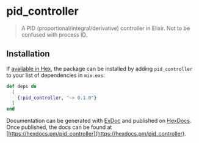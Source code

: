# pid_controller

> A PID (proportional/integral/derivative) controller in Elixir.
> Not to be confused with process ID.

## Installation

If [available in Hex](https://hex.pm/docs/publish), the package can be installed
by adding `pid_controller` to your list of dependencies in `mix.exs`:

```elixir
def deps do
  [
    {:pid_controller, "~> 0.1.0"}
  ]
end
```

Documentation can be generated with [ExDoc](https://github.com/elixir-lang/ex_doc)
and published on [HexDocs](https://hexdocs.pm). Once published, the docs can
be found at [https://hexdocs.pm/pid_controller](https://hexdocs.pm/pid_controller).
